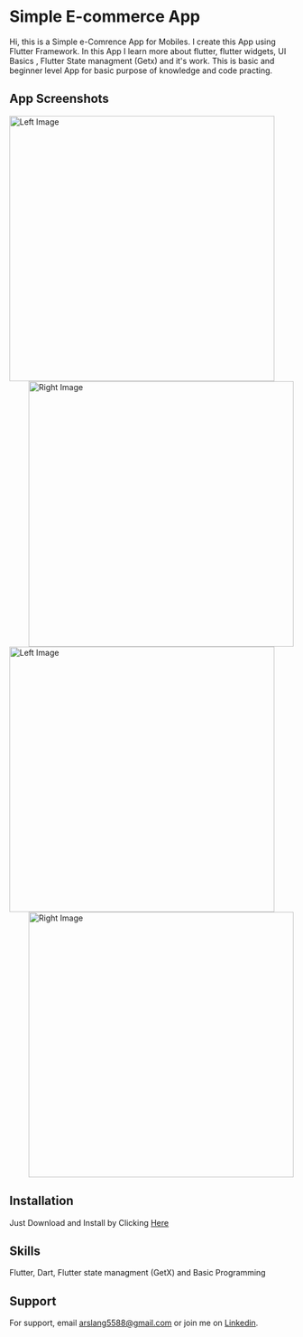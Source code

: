 
# Simple E-commerce App

Hi, this is a Simple e-Comrence App for Mobiles. I create this App using Flutter Framework. In this App I learn more about flutter, flutter widgets, UI Basics , Flutter State managment (Getx) and it's work. This is basic and beginner level App for basic purpose of knowledge and code practing.


## App Screenshots

<!--- ![App Screenshot](https://github.com/arslanaslam5588/simple_ecomrece_app_1/blob/master/assets/eComrence_scrnshot.png)  --->


<div style="overflow: auto;">
    <img src="https://github.com/arslanaslam5588/simple_ecomrece_app_1/blob/master/assets/eComrence_scrnshot.png" alt="Left Image" style="float: left; margin-right: 20px; width: 470px; "> &nbsp;&nbsp;&nbsp; &nbsp;&nbsp;&nbsp; &nbsp;&nbsp;&nbsp; &nbsp;
    <img src="https://github.com/arslanaslam5588/simple_ecomrece_app_1/blob/master/assets/eComrence_scrnshot.png" alt="Right Image" style="float: right; margin-left: 20px; width: 470px;"> &nbsp;&nbsp;&nbsp; &nbsp;&nbsp;&nbsp; &nbsp;&nbsp;&nbsp; &nbsp; <br>
      <img src="https://github.com/arslanaslam5588/simple_ecomrece_app_1/blob/master/assets/eComrence_scrnshot.png" alt="Left Image" style="float: left; margin-right: 20px; width: 470px; "> &nbsp;&nbsp;&nbsp; &nbsp;&nbsp;&nbsp; &nbsp;&nbsp;&nbsp; &nbsp;
    <img src="https://github.com/arslanaslam5588/simple_ecomrece_app_1/blob/master/assets/eComrence_scrnshot.png" alt="Right Image" style="float: right; margin-left: 20px; width: 470px;"> &nbsp;&nbsp;&nbsp; &nbsp;&nbsp;&nbsp; &nbsp;&nbsp;&nbsp; &nbsp;
    
  
</div>

## Installation

Just Download and Install by Clicking <a href = "https://github.com/arslanaslam5588/simple_ecomrece_app_1/raw/refs/heads/master/assets/App.apk" >Here</a>

  
## Skills
Flutter, Dart, Flutter state managment (GetX) and Basic Programming


## Support

For support, email arslang5588@gmail.com or join me on <a href = "https://www.linkedin.com/in/arslanaslam77/" >Linkedin</a>.

